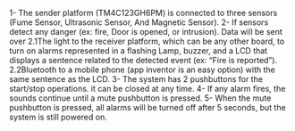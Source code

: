 1- The sender platform (TM4C123GH6PM) is connected to three sensors 
(Fume Sensor, Ultrasonic Sensor, And Magnetic Sensor).
2- If sensors detect any danger (ex: fire, Door is opened, or intrusion). Data 
will be sent over
2.1The light to the receiver platform, which can be any other board,
to turn on alarms represented in a flashing Lamp, buzzer, and a 
LCD that displays a sentence related to the detected event (ex: 
“Fire is reported”).
2.2Bluetooth to a mobile phone (app inventor is an easy option)
with the same sentence as the LCD.
3- The system has 2 pushbuttons for the start/stop operations. it can be 
closed at any time.
4- If any alarm fires, the sounds continue until a mute pushbutton is 
pressed.
5- When the mute pushbutton is pressed, all alarms will be turned off after 
5 seconds, but the system is still powered on.
